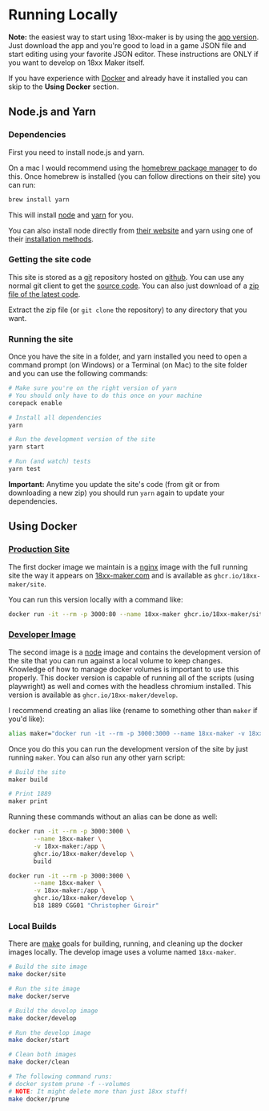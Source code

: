 # Running Locally

**Note:** the easiest way to start using 18xx-maker is by using the [app
version](https://github.com/18xx-maker/18xx-maker/releases). Just download the
app and you're good to load in a game JSON file and start editing using your
favorite JSON editor. These instructions are ONLY if you want to develop on 18xx
Maker itself.

If you have experience with [Docker](https://www.docker.com/) and already have
it installed you can skip to the **Using Docker** section.

## Node.js and Yarn

### Dependencies

First you need to install node.js and yarn.

On a mac I would recommend using the [homebrew package
manager](https://brew.sh/) to do this. Once homebrew is installed (you can
follow directions on their site) you can run:

```bash
brew install yarn
```

This will install [node](https://nodejs.org/) and [yarn](https://yarnpkg.com/)
for you.

You can also install node directly from [their website](https://nodejs.org/) and
yarn using one of their [installation
methods](https://yarnpkg.com/docs/install).

### Getting the site code

This site is stored as a [git](https://git-scm.com/) repository hosted on
[github](https://github.com/). You can use any normal git client to get the
[source code](https://github.com/18xx-maker/18xx-maker). You can also just
download of a [zip file of the latest
code](https://github.com/18xx-maker/18xx-maker/archive/master.zip).

Extract the zip file (or `git clone` the repository) to any directory that you
want.

### Running the site

Once you have the site in a folder, and yarn installed you need to open a
command prompt (on Windows) or a Terminal (on Mac) to the site folder and you
can use the following commands:

```bash
# Make sure you're on the right version of yarn
# You should only have to do this once on your machine
corepack enable

# Install all dependencies
yarn

# Run the development version of the site
yarn start

# Run (and watch) tests
yarn test
```

**Important:** Anytime you update the site's code (from git or from downloading
a new zip) you should run `yarn` again to update your dependencies.

## Using Docker

### [Production Site](https://github.com/18xx-maker/18xx-maker/pkgs/container/site)

The first docker image we maintain is a [nginx](https://hub.docker.com/_/nginx)
image with the full running site the way it appears on
[18xx-maker.com](https://18xx-maker.com) and is available as
`ghcr.io/18xx-maker/site`.

You can run this version locally with a command like:

```bash
docker run -it --rm -p 3000:80 --name 18xx-maker ghcr.io/18xx-maker/site
```

### [Developer Image](https://github.com/18xx-maker/18xx-maker/pkgs/container/develop)

The second image is a [node](https://hub.docker.com/_/node) image and contains
the development version of the site that you can run against a local volume to
keep changes. Knowledge of how to manage docker volumes is important to use this
properly. This docker version is capable of running all of the scripts (using
playwright) as well and comes with the headless chromium installed. This version
is available as `ghcr.io/18xx-maker/develop`.

I recommend creating an alias like (rename to something other than `maker` if
you'd like):

```bash
alias maker="docker run -it --rm -p 3000:3000 --name 18xx-maker -v 18xx-maker:/app ghcr.io/18xx-maker/develop"
```

Once you do this you can run the development version of the site by just running
`maker`. You can also run any other yarn script:

```bash
# Build the site
maker build

# Print 1889
maker print
```

Running these commands without an alias can be done as well:

```bash
docker run -it --rm -p 3000:3000 \
       --name 18xx-maker \
       -v 18xx-maker:/app \
       ghcr.io/18xx-maker/develop \
       build

docker run -it --rm -p 3000:3000 \
       --name 18xx-maker \
       -v 18xx-maker:/app \
       ghcr.io/18xx-maker/develop \
       b18 1889 CGG01 "Christopher Giroir"
```

### Local Builds

There are [make](https://www.gnu.org/software/make/) goals for building,
running, and cleaning up the docker images locally. The develop image uses a
volume named `18xx-maker`.

```bash
# Build the site image
make docker/site

# Run the site image
make docker/serve

# Build the develop image
make docker/develop

# Run the develop image
make docker/start

# Clean both images
make docker/clean

# The following command runs:
# docker system prune -f --volumes
# NOTE: It might delete more than just 18xx stuff!
make docker/prune
```
